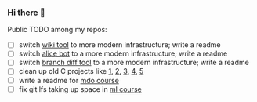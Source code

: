 ### Hi there 👋

Public TODO among my repos:
- [ ] switch [wiki tool](https://github.com/ipsavitsky/wiki) to more modern infrastructure; write a readme
- [ ] switch [alice bot](https://github.com/ipsavitsky/tts-alice-bot) to a more modern infrastructure; write a readme
- [ ] switch [branch diff tool](https://github.com/ipsavitsky/branch_diff/) to a more modern infrastructure; write a readme
- [ ] clean up old C projects like [1](https://github.com/ipsavitsky/simple_shell/), [2](https://github.com/ipsavitsky/sql_interpreter), [3](https://github.com/ipsavitsky/graphs), [4](https://github.com/ipsavitsky/calculator), [5](https://github.com/ipsavitsky/mvs-asvk)
- [ ] write a readme for [mdo course](https://github.com/ipsavitsky/cmc-mdo)
- [ ] fix git lfs taking up space in [ml course](https://github.com/ipsavitsky/cmc-ml-course)
